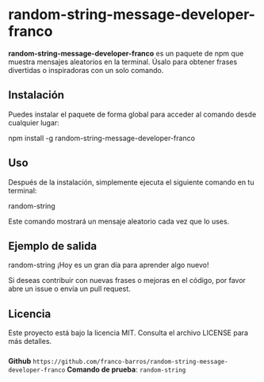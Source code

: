 # random-string-message-developer-franco

**random-string-message-developer-franco** es un paquete de npm que muestra mensajes aleatorios en la terminal. Úsalo para obtener frases divertidas o inspiradoras con un solo comando.

## Instalación

Puedes instalar el paquete de forma global para acceder al comando desde cualquier lugar:

npm install -g random-string-message-developer-franco

## Uso

Después de la instalación, simplemente ejecuta el siguiente comando en tu terminal:

random-string

Este comando mostrará un mensaje aleatorio cada vez que lo uses.

## Ejemplo de salida

random-string
¡Hoy es un gran día para aprender algo nuevo!

Si deseas contribuir con nuevas frases o mejoras en el código, por favor abre un issue o envía un pull request.

## Licencia

Este proyecto está bajo la licencia MIT. Consulta el archivo LICENSE para más detalles.

###

**Github** `https://github.com/franco-barros/random-string-message-developer-franco`
**Comando de prueba**: `random-string`
